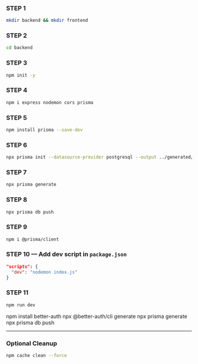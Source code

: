 ### STEP 1

```bash
mkdir backend && mkdir frontend
```

### STEP 2

```bash
cd backend
```

### STEP 3

```bash
npm init -y
```

### STEP 4

```bash
npm i express nodemon cors prisma
```

### STEP 5

```bash
npm install prisma --save-dev
```

### STEP 6

```bash
npx prisma init --datasource-provider postgresql --output ../generated/prisma
```

### STEP 7

```bash
npx prisma generate
```

### STEP 8

```bash
npx prisma db push
```

### STEP 9

```bash
npm i @prisma/client
```

### STEP 10 — Add dev script in `package.json`

```json
"scripts": {
  "dev": "nodemon index.js"
}
```

### STEP 11

```bash
npm run dev
```

npm install better-auth
npx @better-auth/cli generate
npx prisma generate
npx prisma db push

---

### Optional Cleanup

```bash
npm cache clean --force
```
